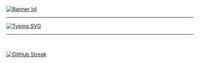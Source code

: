 [![Banner lol](https://github.com/user-attachments/assets/1726abd1-1c2a-4613-871c-11732cc2ad2b)](https://github.com/O9Creeps/)

--------
[![Typing SVG](https://readme-typing-svg.demolab.com?font=Doto&weight=900&size=26&duration=3000&pause=1000&color=F79400FF&width=560&lines=Hi%2C+I'm+O9CreeperBoi!;I+code+using+PenguinMod+and+GitHub.;Look+out+for+my+next+game%3A;Wawa+Simulator+3D;Next+stop%3A+PenguinMod+Home;Thank+you+for+riding+Metro+%23+47)](https://penguinmod.com/)

--------
<br>

[![GitHub Streak](https://streak-stats.demolab.com?user=O9Creeps&theme=slateorange&hide_border=true&background=02010100&card_width=1000&card_height=200)](https://git.io/streak-stats)
